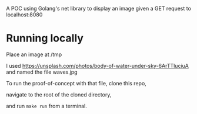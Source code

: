 A POC using Golang's net library to display an image given a GET request to localhost:8080

# Running locally
Place an image at /tmp

I used https://unsplash.com/photos/body-of-water-under-sky-6ArTTluciuA and named the file waves.jpg

To run the proof-of-concept with that file, clone this repo,

navigate to the root of the cloned directory,

and run `make run` from a terminal.
